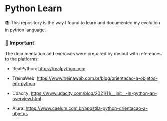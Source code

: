 # Python Learn
📚 This repository is the way I found to learn and documented my evolution in python language.

### 📍 Important 
The documentation and exercises were prepared by me but with references to the platforms:

- RealPython: https://realpython.com

- TreinaWeb: https://www.treinaweb.com.br/blog/orientacao-a-objetos-em-python

- Udacity: https://www.udacity.com/blog/2021/11/__init__-in-python-an-overview.html

- Alura: https://www.caelum.com.br/apostila-python-orientacao-a-objetos

